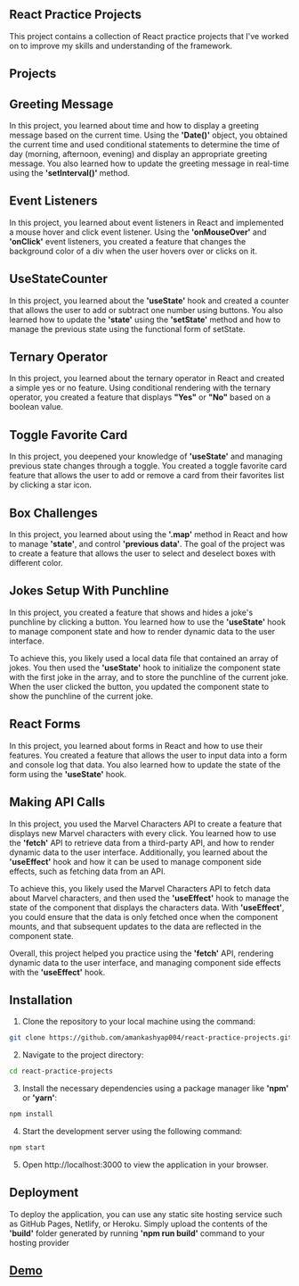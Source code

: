 ## React Practice Projects

This project contains a collection of React practice projects that I've worked on to improve my skills and understanding of the framework.

## Projects

## Greeting Message

In this project, you learned about time and how to display a greeting message based on the current time. Using the **'Date()'** object, you obtained the current time and used conditional statements to determine the time of day (morning, afternoon, evening) and display an appropriate greeting message. You also learned how to update the greeting message in real-time using the **'setInterval()'** method.

## Event Listeners

In this project, you learned about event listeners in React and implemented a mouse hover and click event listener. Using the **'onMouseOver'** and **'onClick'** event listeners, you created a feature that changes the background color of a div when the user hovers over or clicks on it.

## UseStateCounter

In this project, you learned about the **'useState'** hook and created a counter that allows the user to add or subtract one number using buttons. You also learned how to update the **'state'** using the **'setState'** method and how to manage the previous state using the functional form of setState.

## Ternary Operator

In this project, you learned about the ternary operator in React and created a simple yes or no feature. Using conditional rendering with the ternary operator, you created a feature that displays **"Yes"** or **"No"** based on a boolean value.

## Toggle Favorite Card

In this project, you deepened your knowledge of **'useState'** and managing previous state changes through a toggle. You created a toggle favorite card feature that allows the user to add or remove a card from their favorites list by clicking a star icon.

## Box Challenges

In this project, you learned about using the **'.map'** method in React and how to manage **'state'**, and control **'previous data'**. The goal of the project was to create a feature that allows the user to select and deselect boxes with different color.

## Jokes Setup With Punchline

In this project, you created a feature that shows and hides a joke's punchline by clicking a button. You learned how to use the **'useState'** hook to manage component state and how to render dynamic data to the user interface.

To achieve this, you likely used a local data file that contained an array of jokes. You then used the **'useState'** hook to initialize the component state with the first joke in the array, and to store the punchline of the current joke. When the user clicked the button, you updated the component state to show the punchline of the current joke.

## React Forms

In this project, you learned about forms in React and how to use their features. You created a feature that allows the user to input data into a form and console log that data. You also learned how to update the state of the form using the **'useState'** hook.

## Making API Calls

In this project, you used the Marvel Characters API to create a feature that displays new Marvel characters with every click. You learned how to use the **'fetch'** API to retrieve data from a third-party API, and how to render dynamic data to the user interface. Additionally, you learned about the **'useEffect'** hook and how it can be used to manage component side effects, such as fetching data from an API.

To achieve this, you likely used the Marvel Characters API to fetch data about Marvel characters, and then used the **'useEffect'** hook to manage the state of the component that displays the characters data. With **'useEffect'**, you could ensure that the data is only fetched once when the component mounts, and that subsequent updates to the data are reflected in the component state.

Overall, this project helped you practice using the **'fetch'** API, rendering dynamic data to the user interface, and managing component side effects with the **'useEffect'** hook.

## Installation

1. Clone the repository to your local machine using the command:

```bash
git clone https://github.com/amankashyap004/react-practice-projects.git
```

2. Navigate to the project directory:

```bash
cd react-practice-projects
```

3. Install the necessary dependencies using a package manager like **'npm'** or **'yarn'**:

```bash
npm install
```

4. Start the development server using the following command:

```bash
npm start
```

5. Open http://localhost:3000 to view the application in your browser.

## Deployment

To deploy the application, you can use any static site hosting service such as GitHub Pages, Netlify, or Heroku. Simply upload the contents of the **'build'** folder generated by running **'npm run build'** command to your hosting provider

## [Demo](https://amankashyap004.github.io/react-practice-projects/)
